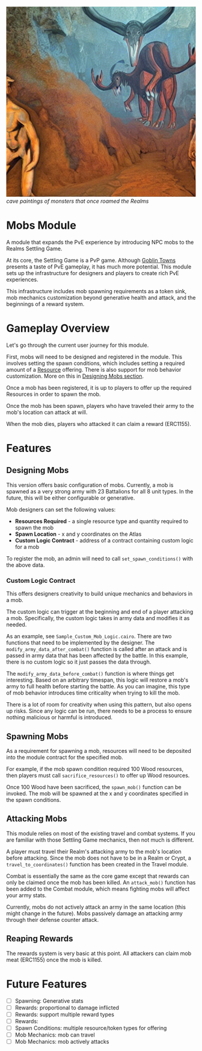 ![Mobs module header](/static/mobs_module.png)
_cave paintings of monsters that once roamed the Realms_

# Mobs Module
A module that expands the PvE experience by introducing NPC mobs to the Realms Settling Game. 

At its core, the Settling Game is a PvP game. Although [Goblin Towns](https://scroll.bibliothecadao.xyz/docs/game/goblin-towns) presents a taste of PvE gameplay, it has much more potential. This module sets up the infrastructure for designers and players to create rich PvE experiences.

This infrastructure includes mob spawning requirements as a token sink, mob mechanics customization beyond generative health and attack, and the beginnings of a reward system.

# Gameplay Overview
Let's go through the current user journey for this module.

First, mobs will need to be designed and registered in the module. This involves setting the spawn conditions, which includes setting a required amount of a [Resource](https://scroll.bibliothecadao.xyz/docs/game/resources) offering. There is also support for mob behavior customization. More on this in [Designing Mobs section](#designing-mobs).

Once a mob has been registered, it is up to players to offer up the required Resources in order to spawn the mob.

Once the mob has been spawn, players who have traveled their army to the mob's location can attack at will.

When the mob dies, players who attacked it can claim a reward (ERC1155).

# Features
## Designing Mobs
This version offers basic configuration of mobs. Currently, a mob is spawned as a very strong army with 23 Battalions for all 8 unit types. In the future, this will be either configurable or generative.

Mob designers can set the following values:
- **Resources Required** - a single resource type and quantity required to spawn the mob
- **Spawn Location** - x and y coordinates on the Atlas
- **Custom Logic Contract** - address of a contract containing custom logic for a mob

To register the mob, an admin will need to call `set_spawn_conditions()` with the above data.

### Custom Logic Contract
This offers designers creativity to build unique mechanics and behaviors in a mob.

The custom logic can trigger at the beginning and end of a player attacking a mob. Specifically, the custom logic takes in army data and modifies it as needed.

As an example, see `Sample_Custom_Mob_Logic.cairo`. There are two functions that need to be implemented by the designer. The `modify_army_data_after_combat()` function is called after an attack and is passed in army data that has been affected by the battle. In this example, there is no custom logic so it just passes the data through.

The `modify_army_data_before_combat()` function is where things get interesting. Based on an arbitrary timespan, this logic will restore a mob's army to full health before starting the battle. As you can imagine, this type of mob behavior introduces time criticality when trying to kill the mob.

There is a lot of room for creativity when using this pattern, but also opens up risks. Since any logic can be run, there needs to be a process to ensure nothing malicious or harmful is introduced.

## Spawning Mobs
As a requirement for spawning a mob, resources will need to be deposited into the module contract for the specified mob.

For example, if the mob spawn condition required 100 Wood resources, then players must call `sacrifice_resources()` to offer up Wood resources.

Once 100 Wood have been sacrificed, the `spawn_mob()` function can be invoked. The mob will be spawned at the x and y coordinates specified in the spawn conditions.

## Attacking Mobs
This module relies on most of the existing travel and combat systems. If you are familiar with those Settling Game mechanics, then not much is different.

A player must travel their Realm's attacking army to the mob's location before attacking. Since the mob does not have to be in a Realm or Crypt, a `travel_to_coordinates()` function has been created in the Travel module.

Combat is essentially the same as the core game except that rewards can only be claimed once the mob has been killed. An `attack_mob()` function has been added to the Combat module, which means fighting mobs will affect your army stats.

Currently, mobs do not actively attack an army in the same location (this might change in the future). Mobs passively damage an attacking army through their defense counter attack.

## Reaping Rewards
The rewards system is very basic at this point. All attackers can claim mob meat (ERC1155) once the mob is killed.

# Future Features
- [ ] Spawning: Generative stats
- [ ] Rewards: proportional to damage inflicted
- [ ] Rewards: support multiple reward types
- [ ] Rewards: 
- [ ] Spawn Conditions: multiple resource/token types for offering
- [ ] Mob Mechanics: mob can travel
- [ ] Mob Mechanics: mob actively attacks
